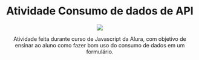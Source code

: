 <h1 align="center"> Atividade Consumo de dados de API </h1>

<p align="center">
<img src="https://img.shields.io/badge/STATUS-COMPLETE-green"/>
</p>

<p align="center">Atividade feita durante curso de Javascript da Alura, com objetivo de ensinar ao aluno como fazer bom uso do consumo de dados em um formulário.</p>
